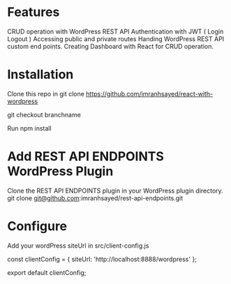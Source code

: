 # Features
CRUD operation with WordPress REST API
Authentication with JWT ( Login Logout )
Accessing public and private routes
Handing WordPress REST API custom end points.
Creating Dashboard with React for CRUD operation.

# Installation
Clone this repo in git clone https://github.com/imranhsayed/react-with-wordpress

git checkout branchname

Run npm install

# Add REST API ENDPOINTS WordPress Plugin
Clone the REST API ENDPOINTS plugin in your WordPress plugin directory.
git clone git@github.com:imranhsayed/rest-api-endpoints.git

# Configure
Add your wordPress siteUrl in src/client-config.js

const clientConfig = {
	siteUrl: 'http://localhost:8888/wordpress'
};

export default clientConfig;

